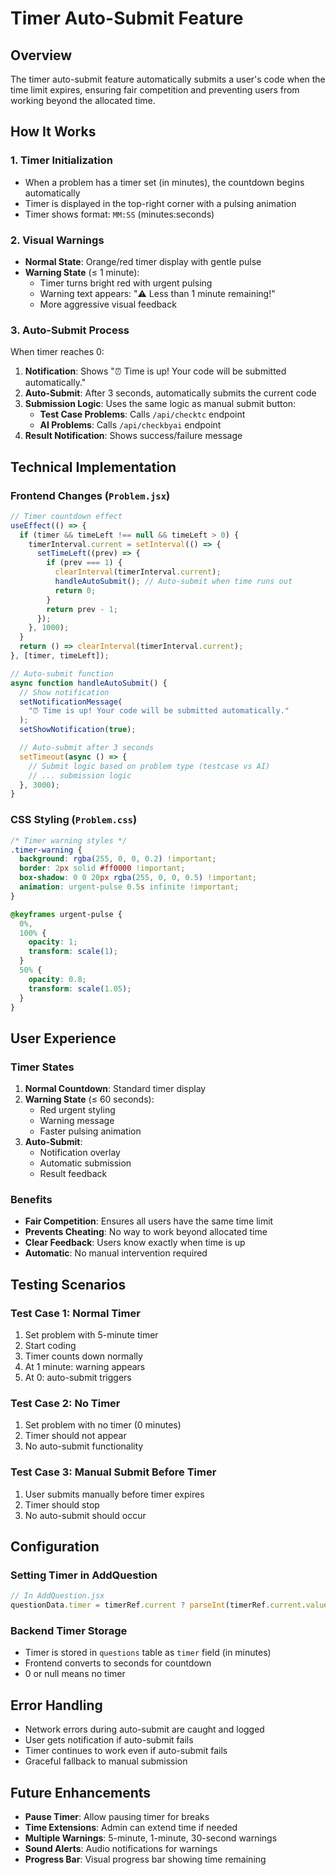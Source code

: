 # Timer Auto-Submit Feature

## Overview

The timer auto-submit feature automatically submits a user's code when the time limit expires, ensuring fair competition and preventing users from working beyond the allocated time.

## How It Works

### 1. Timer Initialization

- When a problem has a timer set (in minutes), the countdown begins automatically
- Timer is displayed in the top-right corner with a pulsing animation
- Timer shows format: `MM:SS` (minutes:seconds)

### 2. Visual Warnings

- **Normal State**: Orange/red timer display with gentle pulse
- **Warning State** (≤ 1 minute):
  - Timer turns bright red with urgent pulsing
  - Warning text appears: "⚠️ Less than 1 minute remaining!"
  - More aggressive visual feedback

### 3. Auto-Submit Process

When timer reaches 0:

1. **Notification**: Shows "⏰ Time is up! Your code will be submitted automatically."
2. **Auto-Submit**: After 3 seconds, automatically submits the current code
3. **Submission Logic**: Uses the same logic as manual submit button:
   - **Test Case Problems**: Calls `/api/checktc` endpoint
   - **AI Problems**: Calls `/api/checkbyai` endpoint
4. **Result Notification**: Shows success/failure message

## Technical Implementation

### Frontend Changes (`Problem.jsx`)

```javascript
// Timer countdown effect
useEffect(() => {
  if (timer && timeLeft !== null && timeLeft > 0) {
    timerInterval.current = setInterval(() => {
      setTimeLeft((prev) => {
        if (prev === 1) {
          clearInterval(timerInterval.current);
          handleAutoSubmit(); // Auto-submit when time runs out
          return 0;
        }
        return prev - 1;
      });
    }, 1000);
  }
  return () => clearInterval(timerInterval.current);
}, [timer, timeLeft]);

// Auto-submit function
async function handleAutoSubmit() {
  // Show notification
  setNotificationMessage(
    "⏰ Time is up! Your code will be submitted automatically."
  );
  setShowNotification(true);

  // Auto-submit after 3 seconds
  setTimeout(async () => {
    // Submit logic based on problem type (testcase vs AI)
    // ... submission logic
  }, 3000);
}
```

### CSS Styling (`Problem.css`)

```css
/* Timer warning styles */
.timer-warning {
  background: rgba(255, 0, 0, 0.2) !important;
  border: 2px solid #ff0000 !important;
  box-shadow: 0 0 20px rgba(255, 0, 0, 0.5) !important;
  animation: urgent-pulse 0.5s infinite !important;
}

@keyframes urgent-pulse {
  0%,
  100% {
    opacity: 1;
    transform: scale(1);
  }
  50% {
    opacity: 0.8;
    transform: scale(1.05);
  }
}
```

## User Experience

### Timer States

1. **Normal Countdown**: Standard timer display
2. **Warning State** (≤ 60 seconds):
   - Red urgent styling
   - Warning message
   - Faster pulsing animation
3. **Auto-Submit**:
   - Notification overlay
   - Automatic submission
   - Result feedback

### Benefits

- **Fair Competition**: Ensures all users have the same time limit
- **Prevents Cheating**: No way to work beyond allocated time
- **Clear Feedback**: Users know exactly when time is up
- **Automatic**: No manual intervention required

## Testing Scenarios

### Test Case 1: Normal Timer

1. Set problem with 5-minute timer
2. Start coding
3. Timer counts down normally
4. At 1 minute: warning appears
5. At 0: auto-submit triggers

### Test Case 2: No Timer

1. Set problem with no timer (0 minutes)
2. Timer should not appear
3. No auto-submit functionality

### Test Case 3: Manual Submit Before Timer

1. User submits manually before timer expires
2. Timer should stop
3. No auto-submit should occur

## Configuration

### Setting Timer in AddQuestion

```javascript
// In AddQuestion.jsx
questionData.timer = timerRef.current ? parseInt(timerRef.current.value) : 0; // 0 means no timer
```

### Backend Timer Storage

- Timer is stored in `questions` table as `timer` field (in minutes)
- Frontend converts to seconds for countdown
- 0 or null means no timer

## Error Handling

- Network errors during auto-submit are caught and logged
- User gets notification if auto-submit fails
- Timer continues to work even if auto-submit fails
- Graceful fallback to manual submission

## Future Enhancements

- **Pause Timer**: Allow pausing timer for breaks
- **Time Extensions**: Admin can extend time if needed
- **Multiple Warnings**: 5-minute, 1-minute, 30-second warnings
- **Sound Alerts**: Audio notifications for warnings
- **Progress Bar**: Visual progress bar showing time remaining
